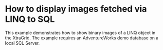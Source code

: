 # How to display images fetched via LINQ to SQL


<p>This example demonstrates how to show binary images of a LINQ object in the XtraGrid. The example requires an AdventureWorks demo database on a local SQL Server.</p>

<br/>


